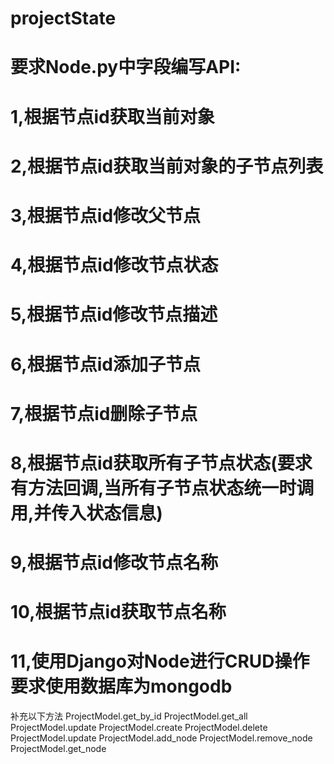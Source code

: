 # projectState


# 要求Node.py中字段编写API:
# 1,根据节点id获取当前对象
# 2,根据节点id获取当前对象的子节点列表
# 3,根据节点id修改父节点
# 4,根据节点id修改节点状态
# 5,根据节点id修改节点描述
# 6,根据节点id添加子节点
# 7,根据节点id删除子节点
# 8,根据节点id获取所有子节点状态(要求有方法回调,当所有子节点状态统一时调用,并传入状态信息)
# 9,根据节点id修改节点名称
# 10,根据节点id获取节点名称
# 11,使用Django对Node进行CRUD操作要求使用数据库为mongodb

补充以下方法
ProjectModel.get_by_id
ProjectModel.get_all
ProjectModel.update
ProjectModel.create
ProjectModel.delete
ProjectModel.update
ProjectModel.add_node
ProjectModel.remove_node
ProjectModel.get_node